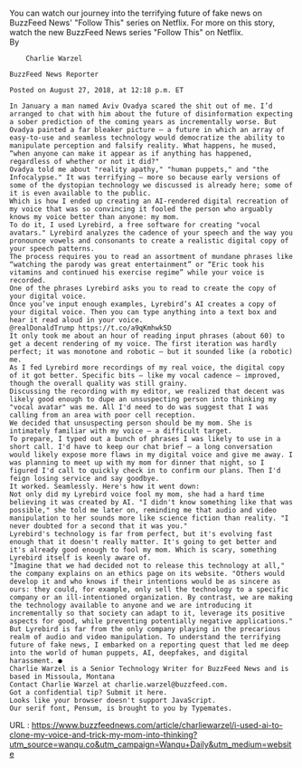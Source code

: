   You can watch our journey into the terrifying future of fake news on BuzzFeed News' "Follow This" series on Netflix. For more on this story, watch the new BuzzFeed News series "Follow This" on Netflix.  
    By
      
        Charlie Warzel
  
    BuzzFeed News Reporter  
    
    Posted on August 27, 2018, at 12:18 p.m. ET
      
    In January a man named Aviv Ovadya scared the shit out of me. I’d arranged to chat with him about the future of disinformation expecting a sober prediction of the coming years as incrementally worse. But Ovadya painted a far bleaker picture — a future in which an array of easy-to-use and seamless technology would democratize the ability to manipulate perception and falsify reality. What happens, he mused, “when anyone can make it appear as if anything has happened, regardless of whether or not it did?"  
    Ovadya told me about "reality apathy," "human puppets," and "the Infocalypse." It was terrifying — more so because early versions of some of the dystopian technology we discussed is already here; some of it is even available to the public.  
    Which is how I ended up creating an AI-rendered digital recreation of my voice that was so convincing it fooled the person who arguably knows my voice better than anyone: my mom.  
    To do it, I used Lyrebird, a free software for creating "vocal avatars." Lyrebird analyzes the cadence of your speech and the way you pronounce vowels and consonants to create a realistic digital copy of your speech patterns.  
    The process requires you to read an assortment of mundane phrases like “watching the parody was great entertainment” or “Eric took his vitamins and continued his exercise regime” while your voice is recorded.  
    One of the phrases Lyrebird asks you to read to create the copy of your digital voice.  
    Once you’ve input enough examples, Lyrebird’s AI creates a copy of your digital voice. Then you can type anything into a text box and hear it read aloud in your voice.  
    @realDonaldTrump https://t.co/a9qKmhwk5D  
    It only took me about an hour of reading input phrases (about 60) to get a decent rendering of my voice. The first iteration was hardly perfect; it was monotone and robotic — but it sounded like (a robotic) me.  
    As I fed Lyrebird more recordings of my real voice, the digital copy of it got better. Specific bits — like my vocal cadence — improved, though the overall quality was still grainy.  
    Discussing the recording with my editor, we realized that decent was likely good enough to dupe an unsuspecting person into thinking my "vocal avatar" was me. All I'd need to do was suggest that I was calling from an area with poor cell reception.  
    We decided that unsuspecting person should be my mom. She is intimately familiar with my voice — a difficult target.  
    To prepare, I typed out a bunch of phrases I was likely to use in a short call. I'd have to keep our chat brief — a long conversation would likely expose more flaws in my digital voice and give me away. I was planning to meet up with my mom for dinner that night, so I figured I'd call to quickly check in to confirm our plans. Then I'd feign losing service and say goodbye.  
    It worked. Seamlessly. Here's how it went down:  
    Not only did my Lyrebird voice fool my mom, she had a hard time believing it was created by AI. "I didn't know something like that was possible," she told me later on, reminding me that audio and video manipulation to her sounds more like science fiction than reality. "I never doubted for a second that it was you."  
    Lyrebird's technology is far from perfect, but it's evolving fast enough that it doesn't really matter. It's going to get better and it's already good enough to fool my mom. Which is scary, something Lyrebird itself is keenly aware of.  
    "Imagine that we had decided not to release this technology at all," the company explains on an ethics page on its website. "Others would develop it and who knows if their intentions would be as sincere as ours: they could, for example, only sell the technology to a specific company or an ill-intentioned organization. By contrast, we are making the technology available to anyone and we are introducing it incrementally so that society can adapt to it, leverage its positive aspects for good, while preventing potentially negative applications."  
    But Lyrebird is far from the only company playing in the precarious realm of audio and video manipulation. To understand the terrifying future of fake news, I embarked on a reporting quest that led me deep into the world of human puppets, AI, deepfakes, and digital harassment. ●  
    Charlie Warzel is a Senior Technology Writer for BuzzFeed News and is based in Missoula, Montana  
    Contact Charlie Warzel at charlie.warzel@buzzfeed.com.  
    Got a confidential tip? Submit it here.  
    Looks like your browser doesn't support JavaScript.  
    Our serif font, Pensum, is brought to you by Typemates.  
    
  URL : https://www.buzzfeednews.com/article/charliewarzel/i-used-ai-to-clone-my-voice-and-trick-my-mom-into-thinking?utm_source=wanqu.co&utm_campaign=Wanqu+Daily&utm_medium=website